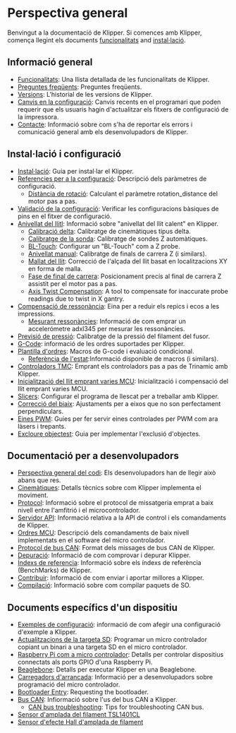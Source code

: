 # Perspectiva general

Benvingut a la documentació de Klipper. Si comences amb Klipper, comença llegint els documents [funcionalitats](Features.md) and [instal·lació](Installation.md).

## Informació general

- [Funcionalitats](Features.md): Una llista detallada de les funcionalitats de Klipper.
- [Preguntes freqüents](FAQ.md): Preguntes freqüents.
- [Versions](Releases.md): L'historial de les versions de Klipper.
- [Canvis en la configuració](Config_Changes.md): Canvis recents en el programari que poden requerir que els usuaris hagin d'actualitzar els fitxers de configuració de la impressora.
- [Contacte](Contact.md): Informació sobre com s'ha de reportar els errors i comunicació general amb els desenvolupadors de Klipper.

## Instal·lació i configuració

- [Instal·lació](Installation.md): Guia per instal·lar el Klipper.
- [Referencies per a la configuració](Config_Reference.md): Descripció dels paràmetres de configuració.
   - [Distància de rotació](Rotation_Distance.md): Calculant el paràmetre rotation_distance del motor pas a pas.
- [Validació de la configuració](Config_checks.md): Verificar les configuracions bàsiques de pins en el fitxer de configuració.
- [Anivellat del llitl](Bed_Level.md): Informació sobre "anivellat del llit calent" en Klipper.
   - [Calibració delta](Delta_Calibrate.md): Calibratge de cinemàtiques tipus delta.
   - [Calibratge de la sonda](Probe_Calibrate.md): Calibratge de sondes Z automàtiques.
   - [BL-Touch](BLTouch.md): Configurar un "BL-Touch" com a Z probe.
   - [Anivellat manual](Manual_Level.md): Calibratge de finals de carrera Z (i similars).
   - [Mallat del llit](Bed_Mesh.md): Correcció de l'alçada del llit basat en localitzacions XY en forma de malla.
   - [Fase de final de carrera](Endstop_Phase.md): Posicionament precís al final de carrera Z assistit per el motor pas a pas.
   - [Axis Twist Compensation](Axis_Twist_Compensation.md): A tool to compensate for inaccurate probe readings due to twist in X gantry.
- [Compensació de ressonància](Resonance_Compensation.md): Eina per a reduir els repics i ecos a les impressions.
   - [Mesurant ressonàncies](Measuring_Resonances.md): Informació de com emprar un accelerómetre adxl345 per mesurar les ressonàncies.
- [Previsió de pressió](Pressure_Advance.md): Calibratge de la pressió del filament del fusor.
- [G-Code](G-Codes.md): informació de les ordres suportades per Klipper.
- [Plantilla d'ordres](Command_Templates.md): Macros de G-code i evaluació condicional.
   - [Referència de l'estat](Status_Reference.md):Informació disponible de macros (i similars).
- [Controladors TMC](TMC_Drivers.md): Emprant els controladors pas a pas de Trinamic amb Klipper.
- [Inicialització del llit emprant varies MCU](Multi_MCU_Homing.md): Inicialització i compensació del llit emprant varies MCU.
- [Slicers](Slicers.md): Configurar el programa de llescat per a treballar amb Klipper.
- [Correcció del biaix](Skew_Correction.md): Ajustaments per a eixos que no son perfectament perpendiculars.
- [Eines PWM](Using_PWM_Tools.md): Guies per fer servir eines controlades per PWM com ara làsers i trepants.
- [Excloure objectest](Exclude_Object.md): Guia per implementar l'exclusió d'objectes.

## Documentació per a desenvolupadors

- [Perspectiva general del codi](Code_Overview.md): Els desenvolupadors han de llegir això abans que res.
- [Cinemàtiques](Kinematics.md): Detalls tècnics sobre com Klipper implementa el moviment.
- [Protocol](Protocol.md): Informació sobre el protocol de missatgeria emprat a baix nivell entre l'amfitrió i el microcontrolador.
- [Servidor API](API_Server.md): Informació relativa a la API de control i els comandaments de Klipper.
- [Ordres MCU](MCU_Commands.md): Descripció dels comandaments de baix nivell implementats en el software del micro controlador.
- [Protocol de bus CAN](CANBUS_protocol.md): Format dels missages de bus CAN de Klipper.
- [Depuració](Debugging.md): Informació de com comprovar i depurar Klipper.
- [Índexs de referencia](Benchmarks.md): Informació sobre els índexs de referència (BenchMarks) de Klipper.
- [Contribuir](CONTRIBUTING.md): Informació de com enviar i aportar millores a Klipper.
- [Compilació](Packaging.md): Informació sobre com compilar paquets de SO.

## Documents específics d'un dispositiu

- [Exemples de configuració](Example_Configs.md): informació de com afegir una configuració d'exemple a Klipper.
- [Actualitzacions de la targeta SD](SDCard_Updates.md): Programar un micro controlador copiant un binari a una targeta SD en el micro controlador.
- [Raspberry Pi com a micro controlador](RPi_microcontroller.md): Detalls per controlar dispositius connectats als ports GPIO d'una Raspberry Pi.
- [Beaglebone](Beaglebone.md): Detalls per executar Klipper en una Beaglebone.
- [Carregadors d'arrancada](Bootloaders.md): Informació per a desenvolupadors sobre programació del micro controlador.
- [Bootloader Entry](Bootloader_Entry.md): Requesting the bootloader.
- [Bus CAN](CANBUS.md): Infiormació sobre l'us del bus CAN a Klipper.
   - [CAN bus troubleshooting](CANBUS_Troubleshooting.md): Tips for troubleshooting CAN bus.
- [Sensor d'amplada del filament TSL1401CL](TSL1401CL_Filament_Width_Sensor.md)
- [Sensor d'efecte Hall d'amplada de filament](Hall_Filament_Width_Sensor.md)
